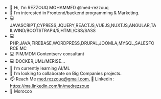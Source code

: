 - 👋 Hi, I’m REZZOUQ MOHAMMED @med-rezzouq
- 👀 I’m interested in Frontend/backend programming & Marketing.
- 💻 JAVASCRIPT,CYPRESS,JQUERY,REACTJS,VUEJS,NUXTJS,ANGULAR,TAILWIND/BOOTSTRAP4/5,HTML/CSS/SASS
- 💻 PHP,JAVA,FIREBASE,WORDPRESS,DRUPAL,JOOMLA,MYSQL,SALESFORCE MC
- 💻 PIM/MDM Contentserv consultant
- 💻 DOCKER,UML/MERISE...
- 🌱 I’m currently learning AI/ML
- 💞️ I’m looking to collaborate on Big Companies projects.
- 📫 Reach Me med.rezzouq@gmail.com, 🔗 Linkedin : https://ma.linkedin.com/in/medrezzouq
- 🚩 Morocco
<!---
I am a fullstack web developper
--->
